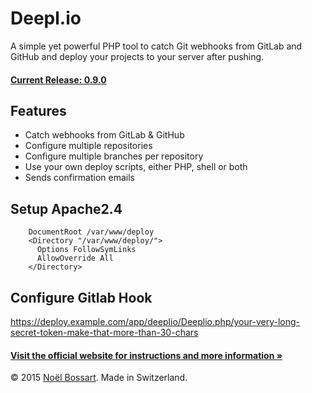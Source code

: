 # Deepl.io

A simple yet powerful PHP tool to catch Git webhooks from GitLab and GitHub and deploy your projects to your server after pushing.

#### [Current Release: 0.9.0](https://github.com/noelboss/deepl.io/archive/0.9.0.zip)

## Features

* Catch webhooks from GitLab & GitHub
* Configure multiple repositories
* Configure multiple branches per repository
* Use your own deploy scripts, either PHP, shell or both
* Sends confirmation emails

## Setup Apache2.4

```
    DocumentRoot /var/www/deploy
    <Directory "/var/www/deploy/">
      Options FollowSymLinks
      AllowOverride All
    </Directory>
```

## Configure Gitlab Hook

https://deploy.example.com/app/deeplio/Deeplio.php/your-very-long-secret-token-make-that-more-than-30-chars

#### [Visit the official website for instructions and more information »](http://deepl.io)

© 2015 [Noël Bossart](http://noelboss.com). Made in Switzerland.
